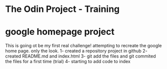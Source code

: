 # The Odin Project - Training
# google homepage project
This is going ot be my first real challenge!
attempting to recreate the google home page. only the look.
1- created a repository project in github
2- created README.md and index.html
3- git add the files and git commited the files for a first time (trial)
4- starting to add code to index
